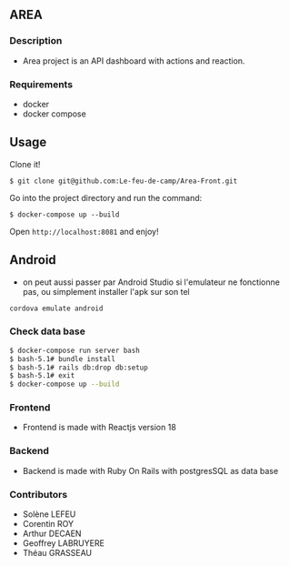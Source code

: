 ## __**AREA**__

### Description

- Area project is an API dashboard with actions and reaction.

### Requirements

- docker
- docker compose

## Usage

Clone it!

```
$ git clone git@github.com:Le-feu-de-camp/Area-Front.git
```

Go into the project directory and run the command:

```
$ docker-compose up --build
```

Open `http://localhost:8081` and enjoy!

## Android 
- on peut aussi passer par Android Studio si l'emulateur ne fonctionne pas, ou simplement installer l'apk sur son tel

```bash
cordova emulate android
```

### Check data base

```bash
$ docker-compose run server bash
$ bash-5.1# bundle install
$ bash-5.1# rails db:drop db:setup
$ bash-5.1# exit
$ docker-compose up --build
```

### Frontend

- Frontend is made with Reactjs version 18

### Backend

- Backend is made with Ruby On Rails with postgresSQL as data base

### Contributors

- Solène LEFEU
- Corentin ROY
- Arthur DECAEN
- Geoffrey LABRUYERE
- Théau GRASSEAU

